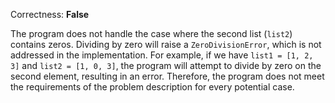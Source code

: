 Correctness: **False**

The program does not handle the case where the second list (`list2`) contains zeros. Dividing by zero will raise a `ZeroDivisionError`, which is not addressed in the implementation. For example, if we have `list1 = [1, 2, 3]` and `list2 = [1, 0, 3]`, the program will attempt to divide by zero on the second element, resulting in an error. Therefore, the program does not meet the requirements of the problem description for every potential case.